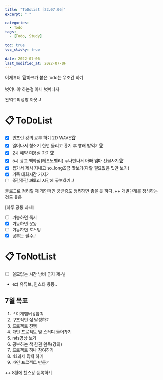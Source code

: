 ```yaml
---
title: "ToDoList [22.07.06]"
excerpt: " "

categories:
  - Todo
tags:
  - [Todo, Study]

toc: true
toc_sticky: true
 
date: 2022-07-06
last_modified_at: 2022-07-06
---
```


이제부터 🏆마크가 붙은 todo는 무조건 하기

벗어나야 하는걸 아니 벗어나자

완벽주의성향 아웃..!

# 📋 ToDoList  

- [x] 인프런 강의 공부 하기 2D WAVE🏆
- [x] 일어나서 청소기 한번 돌리고 환기 후 빨래 밥먹기🏆
- [x] 2시 예약 미용실 가기🏆
- [x] 5시 광교 백화점(테크노벨리) 누나만나서 아빠 엄마 선물사기🏆
- [x] 집가서 제사 지내고 so_long조금 맛보기(다할 필요없음 맛만 보기)
- [x] 가족 대화시간 가지기
- [ ] 중간중간 짜투리 시간에 공부하기..!

블로그로 정리할 때 개인적인 궁금증도 정리하면 좋을 듯 하다.
++ 개발단계를 정리하는 것도 좋음

[하루 공통 과제]
- [ ] 가능하면 독서
- [x] 가능하면 운동
- [ ] 가능하면 포스팅
- [x] 공부는 필수..!

# 📋 ToNotList  

- [ ] 쓸모없는 시간 낭비 금지 제-발
- ex) 유튜브, 인스타 등등..

## 7월 목표  

1. ~~스마게맵버십합격~~
2. 구조적인 삶 달성하기
3. 프로젝트 진행
4. 개인 프로젝트 및 스터디 들어가기
5. nds영상 보기
6. 공부하는 책 한권 완독(강의)
7. 프로젝트 하나 참여하기
8. 42과제 많이 하기
9. 개인 프로젝트 만들기

++ 8월에 헬스장 등록하기